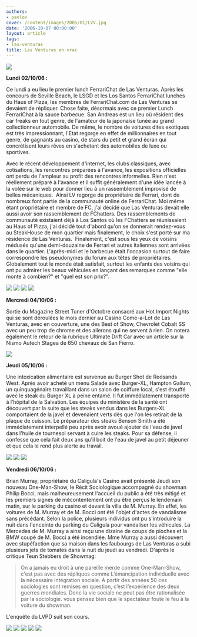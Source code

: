 ```yaml
---
authors:
- pavlov
cover: /content/images/2005/01/LVV.jpg
date: '2006-10-07 00:00:00'
layout: article
tags:
- las-venturas
title: Las Venturas en vrac
---
```



![](/content/images/2005/01/envracLV2.jpg)

**Lundi 02/10/06 :**

Ce lundi a eu lieu le premier lunch FerrariChat de Las Venturas. Après les concours de Seville Beach, le LSGD et les Los Santos FerrariChat lunches du Haus of Pizza, les membres de FerrariChat.com de Las Venturas se devaient de répliquer. Chose faite, désormais avec ce premier Lunch FerrariChat à la sauce barbecue. San Andreas est un lieu où résident des car freaks en tout genre, de l'amateur de la japonaise tunée au grand collectionneur automobile. De même, le nombre de voitures dites exotiques est très impressionnant, l'Etat regorge en effet de millionnaires en tout genre, de gagnants au casino, de stars du petit et grand écran qui concrétisent leurs rêves en s'achetant des automobiles de luxe ou sportives.

Avec le récent développement d'internet, les clubs classiques, avec cotisations, les rencontres préparées à l'avance, les expositions officielles ont perdu de l'ampleur au profit des rencontres informelles. Rien n'est réellement préparé à l'avance et il suffit généralement d'une idée lancée à la volée sur le web pour donner lieu à un rassemblement improvisé de belles mécaniques.&nbsp; Ainsi LV regorge de propriétaire de Ferrari, dont de nombreux font partie de la communauté online de FerrariChat. Moi même étant propriétaire et membre de FC, j'ai décidé que Las Venturas devait elle aussi avoir son rassemblement de FChatters. Des rassemblements de communauté existaient déjà à Los Santos où les FChatters se réunissaient au Haus of Pizza, j'ai décidé tout d'abord qu'on se donnerait rendez-vous au SteakHouse de mon quartier mais finalement, le choix s'est porté sur ma résidence de Las Venturas.&nbsp; Finalement, c'est sous les yeux de voisins médusés qu'une demi-douzaine de Ferrari et autres italiennes sont arrivées dans le quartier. L'après-midi et le barbecue était l'occasion surtout de faire correspondre les pseudonymes du forum aux têtes de propriétaires. Globalement tout le monde était satisfait, surtout les enfants des voisins qui ont pu admirer les beaux véhicules en lançant des remarques comme "elle monte à combien?" et "quel est son prix?".

![](/content/images/2005/01/LVV1.jpg)
![](/content/images/2005/01/LVV2.jpg)
![](/content/images/2005/01/LVV3.jpg)
![](/content/images/2005/01/LVV4.jpg)

**Mercredi 04/10/06 :**

Sortie du Magazine Street Tuner d'Octobre consacré aux Hot Import Nights qui se sont déroulées le mois dernier au Casino Come-a-Lot de Las Venturas, avec en couverture, une des Best of Show, Chevrolet Cobalt SS avec un peu trop de chrome et des ailerons qui ne servent à rien. On notera également le retour de la rubrique Ultimate Drift Car avec un article sur la Nismo Autech Stagea de 650 chevaux de San Fierro.

![](/content/images/2005/01/LVV13.jpg)

**Jeudi 05/10/06 :**

Une intoxication alimentaire est survenue au Burger Shot de Redsands West. Après avoir acheté un menu Salade avec Burger-XL, Hampton Gallum, un quinquagénaire travaillant dans un salon de coiffure local, s'est étouffé avec le steak du Burger XL à peine entamé. Il fut immédiatement transporté à l’hôpital de la Salvation. Les équipes du ministère de la santé ont découvert par la suite que les steaks vendus dans les Burgers-XL comportaient de la javel et devenaient verts dès que l'on les retirait de la plaque de cuisson. Le préparateur des steaks Benson Smith a été immédiatement interpellé peu après avoir avoué ajouter de l'eau de javel dans l'huile de tournesol servant à cuire les steaks. Pour sa défense, il confesse que cela fait deux ans qu'il boit de l'eau de javel au petit déjeuner et que cela le rend plus alerte au travail.

![](/content/images/2005/01/LVV10.jpg)
![](/content/images/2005/01/LVV11.jpg)
![](/content/images/2005/01/LVV12.jpg)

**Vendredi 06/10/06 :**

Brian Murray, propriétaire du Caligula's Casino avait présenté Jeudi son nouveau One-Man-Show, le Récit Sociologique accompagné du showman Philip Bocci, mais malheureusement l'accueil du public a été très mitigé et les premiers signes de mécontentement ont pu être perçus le lendemain matin, sur le parking du casino et devant la villa de M. Murray. En effet, les voitures de M. Murray et de M. Bocci ont été l'objet d'actes de vandalisme sans précédant. Selon la police, plusieurs individus ont pu s'introduire la nuit dans l'enceinte du parking du Caligula pour vandaliser les véhicules. La Mercedes de M. Murray a ainsi reçu une dizaine de coups de pioches et la BMW coupé de M. Bocci a été incendiée. Mme Murray a aussi découvert avec stupéfaction que sa maison dans les faubourgs de Las Venturas a subi plusieurs jets de tomates dans la nuit du jeudi au vendredi. D'après le critique Teun Stebbers de Showmag:

> On a jamais eu droit à une pareille merde comme One-Man-Show, c'est pas avec des répliques comme L’émancipation individuelle avec la nécessaire intégration sociale. A partir des années 50 ces sociologies sont remises en question, c’est l’expérience des deux guerres mondiales. Donc la vie sociale ne peut pas être rationalisée par la sociologie. vous pensez bien que le spectateur foute le feu à la voiture du showman.

L'enquête du LVPD suit son cours.

![](/content/images/2005/01/LVV5.jpg)
![](/content/images/2005/01/LVV6.jpg)
![](/content/images/2005/01/LVV7.jpg)
![](/content/images/2005/01/LVV8.jpg)
![](/content/images/2005/01/LVV9.jpg)